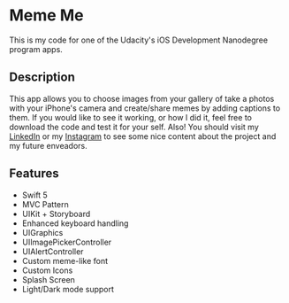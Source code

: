 # Meme Me 

This is my code for one of the Udacity's iOS Development Nanodegree program apps. 

## Description

This app allows you to choose images from your gallery of take a photos with your iPhone's camera and create/share memes by adding captions to them. 
If you would like to see it working, or how I did it, feel free to download the code and test it for your self. Also! You should visit my [LinkedIn](https://www.linkedin.com/in/letfelipemarques/) or my [Instagram](https://www.instagram.com/marques.visarq/) to see some nice content about the project and my future enveadors. 

## Features

- Swift 5
- MVC Pattern
- UIKit + Storyboard
- Enhanced keyboard handling
- UIGraphics
- UIImagePickerController
- UIAlertController
- Custom meme-like font
- Custom Icons 
- Splash Screen
- Light/Dark mode support
